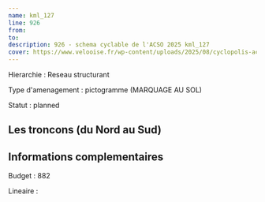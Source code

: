 ```yaml
---
name: kml_127 
line: 926
from: 
to:  
description: 926 - schema cyclable de l'ACSO 2025 kml_127 
cover: https://www.velooise.fr/wp-content/uploads/2025/08/cyclopolis-acso-926.jpg
---
```

Hierarchie : Reseau structurant

Type d'amenagement : pictogramme (MARQUAGE AU SOL)

Statut : planned

## Les troncons (du Nord au Sud)

## Informations complementaires

Budget  : 882 

Lineaire :

